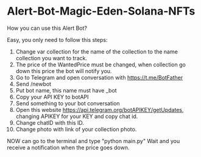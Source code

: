 # Alert-Bot-Magic-Eden-Solana-NFTs

How you can use this Alert Bot?

Easy, you only need to follow this steps:

1. Change var collection for the name of the collection to the name collection you want to track.
2. The price of the WantedPrice must be changed, when collection go down this price the bot will notify you.
3. Go to Telegram and open conversation with https://t.me/BotFather
4. Send /newbot
5. Put bot name, this name must have _bot
6. Copy your API KEY to botAPI
7. Send something to your bot conversation
8. Open this website https://api.telegram.org/botAPIKEY/getUpdates, changing APIKEY for your KEY and copy chat id.
9. Change chatID with this ID.
10. Change photo with link of your collection photo.

NOW can go to the terminal and type "python main.py"
Wait and you receive a notification when the price goes down.
